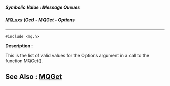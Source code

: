 ##### Symbolic Value : Message Queues
##### MQ_xxx (Get) - MQGet - Options
---
```
#include <mq.h>
```
**Description :**

This is the list of valid values for the Options argument in a call to the 
function MQGet().

**See Also :**
[MQGet](/domino-c-api-docs/reference/Func/MQGet)
---
